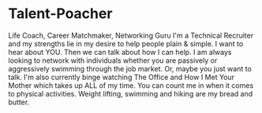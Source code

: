 # Talent-Poacher
Life Coach, Career Matchmaker, Networking Guru
I'm a Technical Recruiter and my strengths lie in my desire to help people plain & simple. I want to hear about YOU. Then we can talk about how I can help. 
I am always looking to network with individuals whether you are passively or aggressively swimming through the job market. Or, maybe you just want to talk.
I'm also currently binge watching The Office and How I Met Your Mother which takes up ALL of my time.
You can count me in when it comes to physical activities. Weight lifting, swimming and hiking are my bread and butter. 
